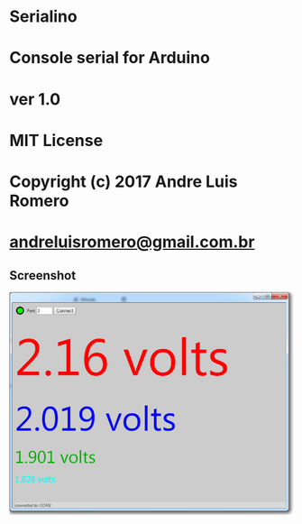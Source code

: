 # Serialino
# Console serial for Arduino
# ver 1.0

# MIT License
# Copyright (c) 2017 Andre Luis Romero
# andreluisromero@gmail.com.br 

     
## Screenshot
![screenshot](https://github.com/AndreLuisRomero/serialino/blob/master/ChromeSerialino/screen1.png)

